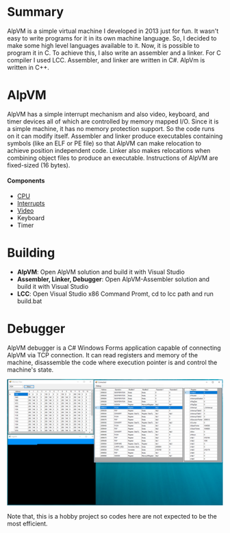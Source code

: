 # Summary
AlpVM is a simple virtual machine I developed in 2013 just for fun. It wasn't easy to write programs for it in its own machine language. So, I decided to make some high level languages available to it.
Now, it is possible to program it in C. To achieve this, I also write an assembler and a linker. For C compiler I used LCC. Assembler, and linker are written in C#. AlpVm is written in C++.

# AlpVM
AlpVM has a simple interrupt mechanism and also video, keyboard, and timer devices all of which are controlled by memory mapped I/O.
Since it is a simple machine, it has no memory protection support. So the code runs on it can modify itself.
Assembler and linker produce executables containing symbols (like an ELF or PE file) so that AlpVM can make relocation to achieve position independent code. Linker also makes relocations when combining object files to produce an executable.
Instructions of AlpVM are fixed-sized (16 bytes).

#### Components
- [CPU](CPU.md)
- [Interrupts](Interrupts.md)
- [Video](Video.md)
- Keyboard
- Timer

# Building
- **AlpVM**: Open AlpVM solution and build it with Visual Studio
- **Assembler, Linker, Debugger**: Open AlpVM-Assembler solution and build it with Visual Studio
- **LCC**: Open Visual Studio x86 Command Promt, cd to lcc path and run build.bat

# Debugger
AlpVM debugger is a C# Windows Forms application capable of connecting AlpVM via TCP connection. It can read registers and memory of the machine, disassemble the code where execution pointer is and control the machine's state.

![Debugger in action](Debugging.png)

Note that, this is a hobby project so codes here are not expected to be the most efficient.
